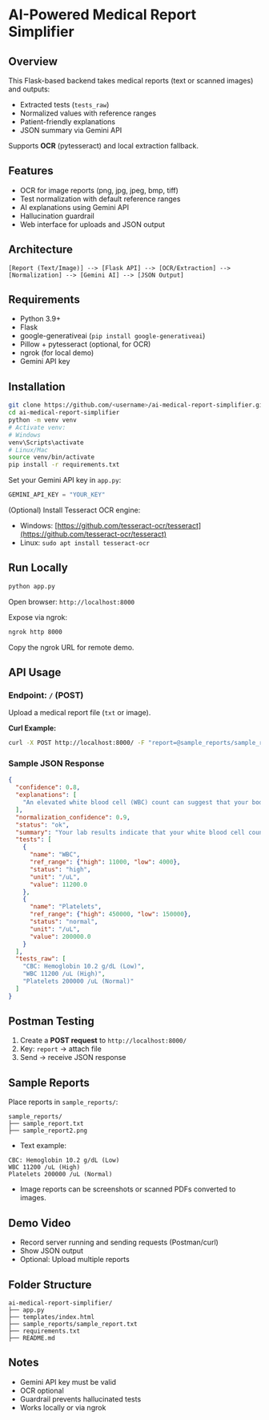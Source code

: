 # AI-Powered Medical Report Simplifier

## Overview

This Flask-based backend takes medical reports (text or scanned images) and outputs:

* Extracted tests (`tests_raw`)
* Normalized values with reference ranges
* Patient-friendly explanations
* JSON summary via Gemini API

Supports **OCR** (pytesseract) and local extraction fallback.

## Features

* OCR for image reports (png, jpg, jpeg, bmp, tiff)
* Test normalization with default reference ranges
* AI explanations using Gemini API
* Hallucination guardrail
* Web interface for uploads and JSON output

## Architecture

```
[Report (Text/Image)] --> [Flask API] --> [OCR/Extraction] --> [Normalization] --> [Gemini AI] --> [JSON Output]
```

## Requirements

* Python 3.9+
* Flask
* google-generativeai (`pip install google-generativeai`)
* Pillow + pytesseract (optional, for OCR)
* ngrok (for local demo)
* Gemini API key

## Installation

```bash
git clone https://github.com/<username>/ai-medical-report-simplifier.git
cd ai-medical-report-simplifier
python -m venv venv
# Activate venv:
# Windows
venv\Scripts\activate
# Linux/Mac
source venv/bin/activate
pip install -r requirements.txt
```

Set your Gemini API key in `app.py`:

```python
GEMINI_API_KEY = "YOUR_KEY"
```

(Optional) Install Tesseract OCR engine:

* Windows: [https://github.com/tesseract-ocr/tesseract](https://github.com/tesseract-ocr/tesseract)
* Linux: `sudo apt install tesseract-ocr`

## Run Locally

```bash
python app.py
```

Open browser: `http://localhost:8000`

Expose via ngrok:

```bash
ngrok http 8000
```

Copy the ngrok URL for remote demo.

## API Usage

### Endpoint: `/` (POST)

Upload a medical report file (`txt` or image).

**Curl Example:**

```bash
curl -X POST http://localhost:8000/ -F "report=@sample_reports/sample_report.txt"
```

### Sample JSON Response

```json
{
  "confidence": 0.8,
  "explanations": [
    "An elevated white blood cell (WBC) count can suggest that your body is fighting an infection or experiencing inflammation."
  ],
  "normalization_confidence": 0.9,
  "status": "ok",
  "summary": "Your lab results indicate that your white blood cell count is elevated. Your platelet count is within the expected range.",
  "tests": [
    {
      "name": "WBC",
      "ref_range": {"high": 11000, "low": 4000},
      "status": "high",
      "unit": "/uL",
      "value": 11200.0
    },
    {
      "name": "Platelets",
      "ref_range": {"high": 450000, "low": 150000},
      "status": "normal",
      "unit": "/uL",
      "value": 200000.0
    }
  ],
  "tests_raw": [
    "CBC: Hemoglobin 10.2 g/dL (Low)",
    "WBC 11200 /uL (High)",
    "Platelets 200000 /uL (Normal)"
  ]
}
```

## Postman Testing

1. Create a **POST request** to `http://localhost:8000/`
2. Key: `report` → attach file
3. Send → receive JSON response

## Sample Reports

Place reports in `sample_reports/`:

```
sample_reports/
├── sample_report.txt
├── sample_report2.png
```

* Text example:

```
CBC: Hemoglobin 10.2 g/dL (Low)
WBC 11200 /uL (High)
Platelets 200000 /uL (Normal)
```

* Image reports can be screenshots or scanned PDFs converted to images.

## Demo Video

* Record server running and sending requests (Postman/curl)
* Show JSON output
* Optional: Upload multiple reports

## Folder Structure

```
ai-medical-report-simplifier/
├── app.py
├── templates/index.html
├── sample_reports/sample_report.txt
├── requirements.txt
├── README.md
```

## Notes

* Gemini API key must be valid
* OCR optional
* Guardrail prevents hallucinated tests
* Works locally or via ngrok
